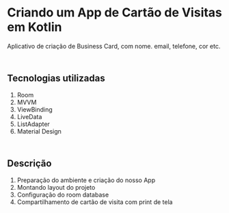 # Criando um App de Cartão de Visitas em Kotlin

Aplicativo de criação de Business Card, com nome. email, telefone, cor etc.

## <br />Tecnologias utilizadas
1. Room
2. MVVM
3. ViewBinding
4. LiveData
5. ListAdapter
6. Material Design

## <br />Descrição
1. Preparação do ambiente e criação do nosso App
3. Montando layout do projeto
5. Configuração do room database
7. Compartilhamento de cartão de visita com print de tela
